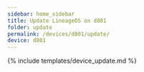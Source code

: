 ```yaml
---
sidebar: home_sidebar
title: Update LineageOS on d801
folder: update
permalink: /devices/d801/update/
device: d801
---
```

{% include templates/device_update.md %}
